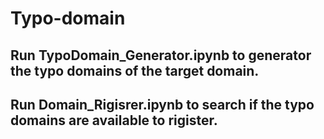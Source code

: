# Typo-domain
## Run TypoDomain_Generator.ipynb to generator the typo domains of the target domain.
## Run Domain_Rigisrer.ipynb to search if the typo domains are available to rigister.
